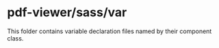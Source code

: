 # pdf-viewer/sass/var

This folder contains variable declaration files named by their component class.
